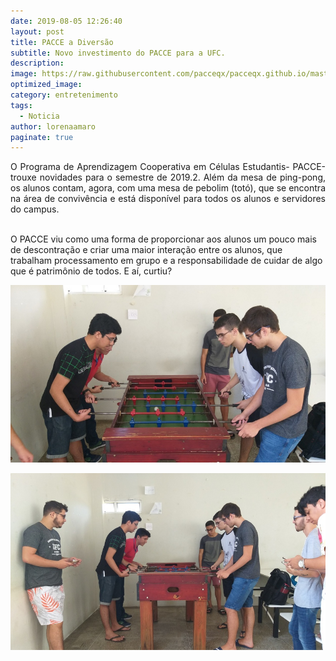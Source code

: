 ```yaml
---
date: 2019-08-05 12:26:40
layout: post
title: PACCE a Diversão
subtitle: Novo investimento do PACCE para a UFC.
description: 
image: https://raw.githubusercontent.com/pacceqx/pacceqx.github.io/master/assets/pic/2019-08-13/capa.png
optimized_image: 
category: entretenimento
tags:
  - Noticia
author: lorenaamaro
paginate: true
---
```

<p style = "text-align: justify">
O Programa de Aprendizagem Cooperativa em Células Estudantis- PACCE- trouxe novidades para o semestre de 2019.2. Além da mesa de ping-pong, os alunos contam, agora, com uma mesa de pebolim   (totó), que se encontra na área de convivência e está  disponível para todos os alunos e servidores do campus. <br><br>

O PACCE viu como uma forma de proporcionar aos alunos um pouco mais de descontração e criar uma maior interação entre os alunos, que trabalham processamento em grupo e a responsabilidade de cuidar de algo que é patrimônio de todos. E aí, curtiu? <br>

</p>

![](https://raw.githubusercontent.com/pacceqx/pacceqx.github.io/master/assets/pic/2019-08-13/1.jpg)

![](https://raw.githubusercontent.com/pacceqx/pacceqx.github.io/master/assets/pic/2019-08-13/2.jpg)


